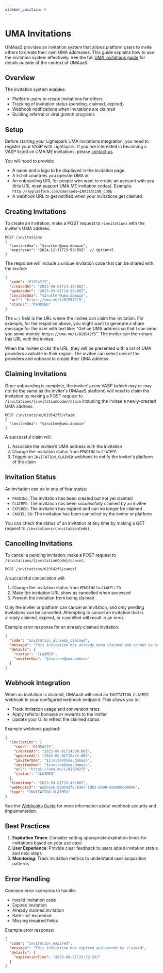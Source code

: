 ```yaml
---
sidebar_position: 6
---
```


# UMA Invitations

UMAaaS provides an invitation system that allows platform users to invite others to create their own UMA addresses. This guide explains how to use the invitation system effectively.
See the full [UMA invitations guide](https://docs.lightspark.com/uma-invitations/introduction) for details outside of the context of UMAaaS.

## Overview

The invitation system enables:

- Platform users to create invitations for others
- Tracking of invitation status (pending, claimed, expired)
- Webhook notifications when invitations are claimed
- Building referral or viral growth programs

## Setup

Before starting your Lightspark UMA invitations integration, you need to register your VASP with Lightspark.
If you are interested in becoming a VASP listed on UMA.ME invitations, please [contact us](mailto:support@lightspark.com).

You will need to provide:

- A name and a logo to be displayed in the invitation page.
- A list of countries you operate UMA in.
- An onboarding URL for people who want to create an account with you (this URL must support UMA.ME invitation codes). Example: `http://myplatform.com/uma?code=INVITATION_CODE`
- A webhook URL to get notified when your invitations get claimed.

## Creating Invitations

To create an invitation, make a POST request to `/invitations` with the inviter's UMA address:

```http
POST /invitations
{
  "inviterUma": "$inviter@uma.domain",
  "expiresAt": "2024-12-31T23:59:59Z"  // Optional
}
```

The response will include a unique invitation code that can be shared with the invitee:

```json
{
  "code": "019542f5",
  "createdAt": "2023-09-01T14:30:00Z",
  "updatedAt": "2023-09-01T14:30:00Z",
  "inviterUma": "$inviter@uma.domain",
  "url": "https://uma.me/i/019542f5",
  "status": "PENDING"
}
```

The `url` field is the URL where the invitee can claim the invitation. For example, for the response above, you might want to generate a share message
for the user with text like: "Get an UMA address so that I can send you some money! `https://uma.me/i/019542f5`". The inviter can then share this URL with the invitee.

When the invitee clicks the URL, they will be presented with a list of UMA providers available in their region. The invitee can select one of the providers and onboard to create their UMA address.

## Claiming Invitations

Once onboarding is complete, the invitee's new VASP (which may or may not be the same as the inviter's UMAaaS platform) will need to claim the invitation by making a
POST request to `/invitations/{invitationCode}/claim` including the invitee's newly-created UMA address:

```http
POST /invitations/019542f5/claim
{
  "inviteeUma": "$invitee@uma.domain"
}
```

A successful claim will:

1. Associate the invitee's UMA address with the invitation
2. Change the invitation status from `PENDING` to `CLAIMED`
3. Trigger an `INVITATION_CLAIMED` webhook to notify the inviter's platform of the claim

## Invitation Status

An invitation can be in one of four states:

- `PENDING`: The invitation has been created but not yet claimed
- `CLAIMED`: The invitation has been successfully claimed by an invitee
- `EXPIRED`: The invitation has expired and can no longer be claimed
- `CANCELLED`: The invitation has been cancelled by the inviter or platform

You can check the status of an invitation at any time by making a GET request to `/invitations/{invitationCode}`.

## Cancelling Invitations

To cancel a pending invitation, make a POST request to `/invitations/{invitationCode}/cancel`:

```http
POST /invitations/019542f5/cancel
```

A successful cancellation will:

1. Change the invitation status from `PENDING` to `CANCELLED`
2. Make the invitation URL show as cancelled when accessed
3. Prevent the invitation from being claimed

Only the inviter or platform can cancel an invitation, and only pending invitations can be cancelled. Attempting to cancel an invitation that is already claimed, expired, or cancelled will result in an error.

Example error response for an already claimed invitation:

```json
{
  "code": "invitation_already_claimed",
  "message": "This invitation has already been claimed and cannot be cancelled",
  "details": {
    "status": "CLAIMED",
    "inviteeUma": "$invitee@uma.domain"
  }
}
```

## Webhook Integration

When an invitation is claimed, UMAaaS will send an `INVITATION_CLAIMED` webhook to your configured webhook endpoint. This allows you to:

- Track invitation usage and conversion rates
- Apply referral bonuses or rewards to the inviter
- Update your UI to reflect the claimed status

Example webhook payload:

```json
{
  "invitation": {
    "code": "019542f5",
    "createdAt": "2023-09-01T14:30:00Z",
    "updatedAt": "2023-09-01T15:45:00Z",
    "inviterUma": "$inviter@uma.domain",
    "inviteeUma": "$invitee@uma.domain",
    "url": "https://uma.me/i/019542f5",
    "status": "CLAIMED"
  },
  "timestamp": "2023-09-01T15:45:00Z",
  "webhookId": "Webhook:019542f5-b3e7-1d02-0000-000000000008",
  "type": "INVITATION_CLAIMED"
}
```

See the [Webhooks Guide](./webhooks) for more information about webhook security and implementation.

## Best Practices

1. **Expiration Times**: Consider setting appropriate expiration times for invitations based on your use case
2. **User Experience**: Provide clear feedback to users about invitation status and next steps
3. **Monitoring**: Track invitation metrics to understand user acquisition patterns

## Error Handling

Common error scenarios to handle:

- Invalid invitation code
- Expired invitation
- Already claimed invitation
- Rate limit exceeded
- Missing required fields

Example error response:

```json
{
  "code": "invitation_expired",
  "message": "This invitation has expired and cannot be claimed",
  "details": {
    "expirationTime": "2023-08-31T23:59:59Z"
  }
}
```
